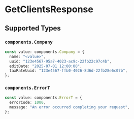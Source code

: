 # GetClientsResponse


## Supported Types

### `components.Company`

```typescript
const value: components.Company = {
  name: "<value>",
  uuid: "123e4567-95a7-4023-ac9c-22fb22c97c4b",
  editDate: "2025-07-01 12:00:00",
  taxRateUuid: "123e4567-ffb0-4026-8d6d-22fb28e6c07b",
};
```

### `components.ErrorT`

```typescript
const value: components.ErrorT = {
  errorCode: 1000,
  message: "An error occurred completing your request",
};
```


